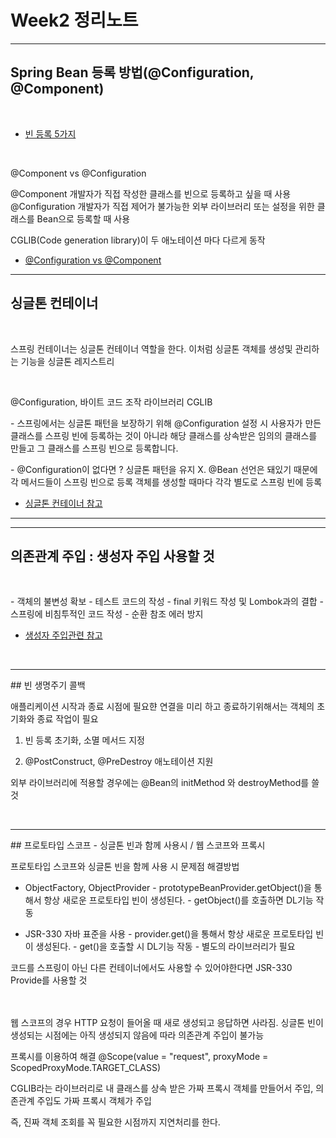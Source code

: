 #  Week2 정리노트  
<hr/>  

## Spring Bean 등록 방법(@Configuration, @Component)
<br>

- [빈 등록 5가지](https://wordbe.tistory.com/entry/Spring-IoC-%EB%B9%88-%EB%93%B1%EB%A1%9D-%EB%B0%A9%EB%B2%95-5%EA%B0%80%EC%A7%80)

<br>

@Component vs @Configuration
 
  @Component
  개발자가 직접 작성한 클래스를 빈으로 등록하고 싶을 때 사용
  @Configuration
  개발자가 직접 제어가 불가능한 외부 라이브러리 또는 설정을 위한 클래스를 Bean으로 등록할 때 사용
  
  CGLIB(Code generation library)이 두 애노테이션 마다 다르게 동작
  
- [@Configuration vs @Component](https://m.blog.naver.com/sthwin/222131873998)
  

<hr/>

## 싱글톤 컨테이너
<br>

스프링 컨테이너는 싱글톤 컨테이너 역할을 한다. 이처럼 싱글톤 객체를 생성및 관리하는 기능을 싱글톤 레지스트리


<br>

 @Configuration, 바이트 코드 조작 라이브러리 CGLIB

\- 스프링에서는 싱글톤 패턴을 보장하기 위해 @Configuration 설정 시 사용자가 만든 클래스를 스프링 빈에 등록하는 것이 아니라 해당 클래스를 상속받은 임의의 클래스를 만들고 그 클래스를 스프링 빈으로 등록합니다.


\- @Configuration이 없다면 ?
싱글톤 패턴을 유지 X.
@Bean 선언은 돼있기 때문에 각 메서드들이 스프링 빈으로 등록
객체를 생성할 때마다 각각 별도로 스프링 빈에 등록

- [싱글톤 컨테이너 참고](https://ksr930.tistory.com/275)
    

<hr/>

<hr>

## 의존관계 주입 : 생성자 주입 사용할 것
<br>

\- 객체의 불변성 확보
\- 테스트 코드의 작성
\- final 키워드 작성 및 Lombok과의 결합
\- 스프링에 비침투적인 코드 작성
\- 순환 참조 에러 방지 

- [생성자 주입관련 참고](https://mangkyu.tistory.com/125)

</br>

</hr>

<hr>
## 빈 생명주기 콜백
<br>

애플리케이션 시작과 종료 시점에 필요햔 연결을 미리 하고 종료하기위해서는 객체의 초기화와 종료 작업이 필요

1. 빈 등록 초기화, 소멸 메서드 지정

2. @PostConstruct, @PreDestroy 애노테이션 지원


외부 라이브러리에 적용할 경우에는 @Bean의 initMethod 와 destroyMethod를 쓸 것

</br>

</hr>

<hr>
## 프로토타입 스코프 - 싱글톤 빈과 함께 사용시 / 웹 스코프와 프록시
<br>


프로토타입 스코프와 싱글톤 빈을 함께 사용 시 문제점 해결방법
* ObjectFactory, ObjectProvider
\- prototypeBeanProvider.getObject()을 통해서 항상 새로운 프로토타입 빈이 생성된다.
\- getObject()를 호출하면 DL기능 작동

* JSR-330 자바 표준을 사용
\- provider.get()을 통해서 항상 새로운 프로토타입 빈이 생성된다.
\- get()을 호출할 시 DL기능 작동
\- 별도의 라이브러리가 필요

코드를 스프링이 아닌 다른 컨테이너에서도 사용할 수 있어야한다면 JSR-330 Provide를 사용할 것 

</br>

<br>
웹 스코프의 경우 HTTP 요청이 들어올 때 새로 생성되고 응답하면 사라짐. 싱글톤 빈이 생성되는 시점에는 아직 생성되지 않음에 따라 의존관계 주입이 불가능

프록시를 이용하여 해결
@Scope(value = "request", proxyMode = ScopedProxyMode.TARGET_CLASS)

CGLIB라는 라이브러리로 내 클래스를 상속 받은 가짜 프록시 객체를 만들어서 주입, 의존관계 주입도 가짜 프록시 객체가 주입

즉, 진짜 객체 조회를 꼭 필요한 시점까지 지연처리를 한다.
</br>

</hr>
